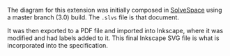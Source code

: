 The diagram for this extension was initially composed in
[SolveSpace](http://solvespace.com) using a master branch (3.0) build.
The `.slvs` file is that document.

It was then exported to a PDF file and imported into Inkscape,
where it was modified and had labels added to it.
This final Inkscape SVG file is what is incorporated into the specification.
